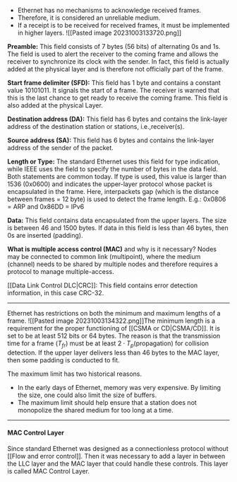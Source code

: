 * Ethernet has no mechanisms to acknowledge received frames.
* Therefore, it is considered an unreliable medium.
* If a receipt is to be received for received frames, it must be implemented in higher layers.
![[Pasted image 20231003133720.png]]

**Preamble:** This field consists of 7 bytes (56 bits) of alternating 0s and 1s.
The field is used to alert the receiver to the coming frame and allows the receiver to synchronize its clock with the sender.
In fact, this field is actually added at the physical layer and is therefore
not officially part of the frame.

**Start frame delimiter (SFD):** This field has 1 byte and contains a constant value 10101011. It signals the start of a frame. The receiver is warned that this is the last chance to get ready to receive the coming frame.
This field is also added at the physical Layer.

**Destination address (DA):** This field has 6 bytes and contains the link-layer address of the destination station or stations, i.e.,receiver(s).

**Source address (SA):** This field has 6 bytes and contains the link-layer address of
the sender of the packet.

**Length or Type:** The standard Ethernet uses this field for type indication, while IEEE uses the field to specify the number of bytes in the data field.
Both statements are common today.
If type is used, this value is larger than 1536 (0x0600) and indicates the upper-layer protocol whose packet is encapsulated in the frame. Here, interpackets gap (which is the distance between frames = 12 byte) is used to detect the frame length.
E.g.: 0x0806 = ARP and 0x86DD = IPv6

**Data:** This field contains data encapsulated from the upper layers. The size is between 46 and 1500 bytes.
If data in this field is less than 46 bytes, then 0s are inserted (padding).


**What is multiple access control (MAC)** and why is it necessary?
Nodes may be connected to common link (multipoint), where the medium (channel) needs to be shared
by multiple nodes and therefore requires a protocol to manage multiple-access.

[[Data Link Control DLC|CRC]]: This field contains error detection information, in this case CRC-32.

***
Ethernet has restrictions on both the minimum and maximum lengths of a frame.
![[Pasted image 20231003134322.png]]The minimum length is a requirement for the proper functioning of
[[CSMA or CD|CSMA/CD]]. It is set to be at least 512 bits or 64 bytes.
The reason is that the transmission time for a frame ($T_{fr}$) must be at least $2 \cdot T_{p}$(propagation) for collision detection.
If the upper layer delivers less than 46 bytes to the MAC layer, then some padding is conducted to fit.

The maximum limit has two historical reasons.
* In the early days of Ethernet, memory was very expensive. By
limiting the size, one could also limit the size of buffers.
* The maximum limit should help ensure that a station does not monopolize the shared medium for too long at a time.

***
#### MAC Control Layer
Since standard Ethernet was designed as a connectionless protocol without [[Flow and error control]]. Then it was necessary to add a layer in between the LLC layer and the MAC layer that could handle these controls. This layer is called MAC Control Layer.
